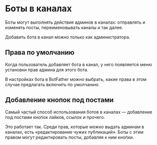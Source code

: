 # Боты в каналах

Боты могут выполнять действия админов в каналах: отправлять и изменять посты, переименовывать каналы и так далее.

Добавить бота в канал можно только как администратора.

## Права по умолчанию

Когда пользователь добавляет бота в канал, у него появляется меню установки прав админа для этого бота.

В настройках бота в BotFather можно выбрать, какие права в этом случае предлагать включить по умолчанию.

## Добавление кнопок под постами

Самый частый способ использования ботов в каналах —
добавление под постами кнопок лайков, ссылок и прочего.

Это работает так. Среди прав, которые можно выдать админам в каналах, есть «редактирование чужих публикаций».
Боты с этим правом могут редактировать посты, добавляя к ним кнопки.
